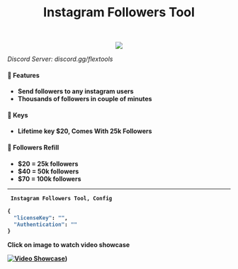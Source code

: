 <h1 align="center">
  <b>Instagram Followers Tool</b>
</h1>


<br>

<p>
<div align="center">
  <img src="https://img.shields.io/badge/-Python-98b982?style=for-the-badge&logo=python&logoColor=98b982&labelColor=282828">
</div>
</p>

*Discord Server: discord.gg/flextools*


<h4> 🔑 Features <h4> 

<!-- BLOG-POST-LIST:START -->
  - Send followers to any instagram users 
  - Thousands of followers in couple of minutes
<!-- BLOG-POST-LIST:EnD -->
  
<h4> 🔑 Keys <h4>   
  
<!-- BLOG-POST-LIST:START -->
  - Lifetime key $20,
    Comes With 25k Followers
<!-- BLOG-POST-LIST:EnD -->  
  
  
  <h4> 🔑 Followers Refill <h4>   
  
<!-- BLOG-POST-LIST:START -->
  - $20 = 25k followers
  - $40 = 50k followers
  - $70 = 100k followers
<!-- BLOG-POST-LIST:EnD --> 

  
---  


```python
 Instagram Followers Tool, Config
    
{
  "licenseKey": "",
  "Authentication": ""
}
```
  
  
  Click on image to watch video showcase
  
[![Video Showcase](https://cdn.discordapp.com/attachments/899424300120027216/985236566131740772/unknown.png)](https://youtu.be/lssmlQzcIAA))
